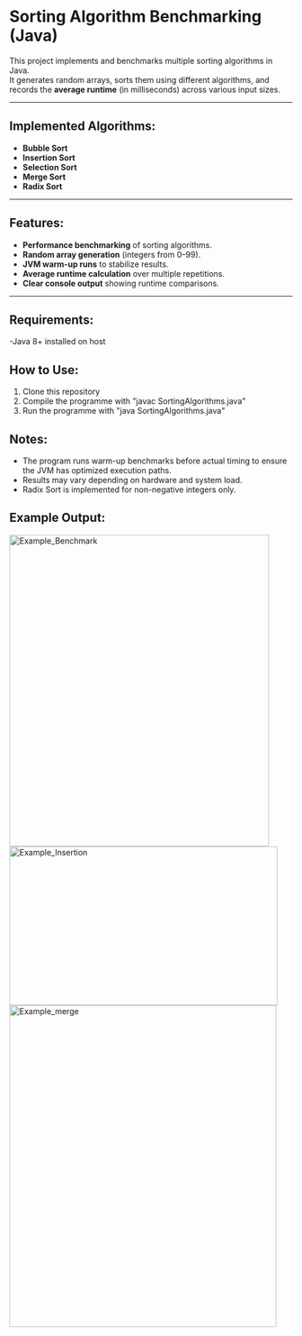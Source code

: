 # Sorting Algorithm Benchmarking (Java)

This project implements and benchmarks multiple sorting algorithms in Java.  
It generates random arrays, sorts them using different algorithms, and records the **average runtime** (in milliseconds) across various input sizes.  

---

## Implemented Algorithms:
- **Bubble Sort** 
- **Insertion Sort**
- **Selection Sort**
- **Merge Sort** 
- **Radix Sort** 
---

## Features:
- **Performance benchmarking** of sorting algorithms.
- **Random array generation** (integers from 0–99).
- **JVM warm-up runs** to stabilize results.
- **Average runtime calculation** over multiple repetitions.
- **Clear console output** showing runtime comparisons.

---

## Requirements:
-Java 8+ installed on host

## How to Use:
1. Clone this repository
2. Compile the programme with "javac SortingAlgorithms.java"
3. Run the programme with "java SortingAlgorithms.java"

## Notes:
- The program runs warm-up benchmarks before actual timing to ensure the JVM has optimized execution paths.<br/>
- Results may vary depending on hardware and system load.<br/>
- Radix Sort is implemented for non-negative integers only.

## Example Output:


<img width="462" height="553" alt="Example_Benchmark" src="https://github.com/user-attachments/assets/fcf2b7c9-ec30-42a1-81b4-b88222a7ad36" />
<img width="477" height="282" alt="Example_Insertion" src="https://github.com/user-attachments/assets/a74e4cd2-e681-4d37-857a-3928352d86b2" />
<img width="475" height="571" alt="Example_merge" src="https://github.com/user-attachments/assets/7cc9afc3-496d-4682-82fc-1ef33edb7bc7" />
